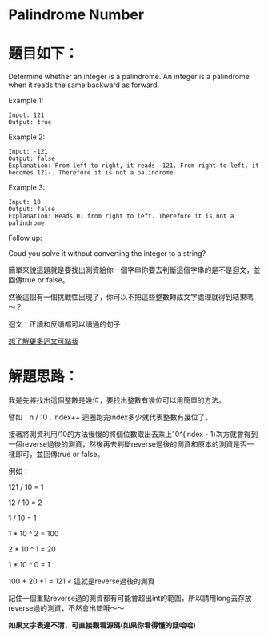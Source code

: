 # Palindrome Number

# 題目如下：

Determine whether an integer is a palindrome. An integer is a palindrome when it reads the same backward as forward.

Example 1:

```
Input: 121
Output: true
```
Example 2:

```
Input: -121
Output: false
Explanation: From left to right, it reads -121. From right to left, it becomes 121-. Therefore it is not a palindrome.
```
Example 3:

```
Input: 10
Output: false
Explanation: Reads 01 from right to left. Therefore it is not a palindrome.
```
Follow up:

Coud you solve it without converting the integer to a string?

簡單來說這題就是要找出測資給你一個字串你要去判斷這個字串的是不是迴文，並回傳true or false。

然後這個有一個挑戰性出現了，你可以不把這些整數轉成文字處理就得到結果嗎～？

迴文：正讀和反讀都可以讀通的句子

[想了解更多迴文可點我](https://zh.wikipedia.org/wiki/%E5%9B%9E%E6%96%87)

# 解題思路：

我是先將找出這個整數是幾位，要找出整數有幾位可以用簡單的方法。

譬如：n / 10  , index++ 迴圈跑完index多少就代表整數有幾位了。

接著將測資利用/10的方法慢慢的將個位數取出去乘上10^(index - 1)次方就會得到一個reverse過後的測資，然後再去判斷reverse過後的測資和原本的測資是否一樣即可，並回傳true or false。

例如：

121 / 10 = 1

12 / 10 = 2

1 / 10 = 1

1 * 10 ^ 2 = 100

2 * 10 ^ 1 = 20

1 * 10 ^ 0 = 1

100 + 20 +1 = 121 < 這就是reverse過後的測資

記住一個重點reverse過的測資都有可能會超出int的範圍，所以請用long去存放reverse過的測資，不然會出錯哦～～

**如果文字表達不清，可直接觀看源碼(如果你看得懂的話哈哈)**

